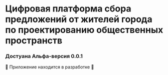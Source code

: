 # Цифровая платформа сбора предложений от жителей города по проектированию общественных пространств 

### Достуана Альфа-версия 0.0.1

🚧 Приложение находится в разработке 🚧
